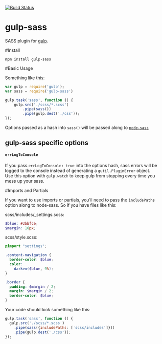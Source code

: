 [![Build Status](https://travis-ci.org/dlmanning/gulp-sass.png?branch=master)](https://travis-ci.org/dlmanning/gulp-sass)

gulp-sass
=========

SASS plugin for [gulp](https://github.com/wearefractal/gulp).

#Install

```
npm install gulp-sass
```

#Basic Usage

Something like this:

```javascript
var gulp = require('gulp');
var sass = require('gulp-sass')

gulp.task('sass', function () {
	gulp.src('./scss/*.scss')
		.pipe(sass())
		.pipe(gulp.dest('./css'));
});
```

Options passed as a hash into `sass()` will be passed along to [`node-sass`](https://github.com/andrew/node-sass)

## gulp-sass specific options

#### `errLogToConsole`

If you pass `errLogToConsole: true` into the options hash, sass errors will be logged to the console instead of generating a `gutil.PluginError` object. Use this option with `gulp.watch` to keep gulp from stopping every time you mess up your sass.

#Imports and Partials

If you want to use imports or partials, you'll need to pass the `includePaths` option along to node-sass. So if you have files like this:

scss/includes/_settings.scss:

```scss
$blue: #3bbfce;
$margin: 16px;
```

scss/style.scss:

```scss
@import "settings";

.content-navigation {
  border-color: $blue;
  color:
    darken($blue, 9%);
}

.border {
  padding: $margin / 2;
  margin: $margin / 2;
  border-color: $blue;
}
```

Your code should look something like this:

```javascript
gulp.task('sass', function () {
  gulp.src('./scss/*.scss')
    .pipe(sass({includePaths: ['scss/includes']}))
    .pipe(gulp.dest('./css'));
});
```
